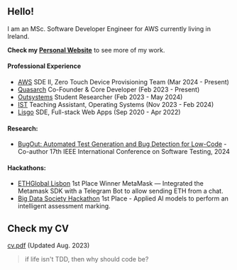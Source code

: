 ## Hello!

I am an MSc. Software Developer Engineer for AWS currently living in Ireland.

**Check my [Personal Website](https://andrerib.xyz/)** to see more of my work.

#### Professional Experience
- [AWS](https://aws.amazon.com) SDE II, Zero Touch Device Provisioning Team (Mar 2024 - Present)
- [Quasarch](https://console.quasarch.cloud/) Co-Founder & Core Developer (Feb 2023 - Present)
- [Outsystems](https://www.outsystems.com/) Student Researcher (Feb 2023 - May 2024)
- [IST](https://tecnico.ulisboa.pt/pt/) Teaching Assistant, Operating Systems (Nov 2023 - Feb 2024)
- [Lisgo](https://www.linkedin.com/company/lisgo?originalSubdomain=pt) SDE, Full-stack Web Apps (Sep 2020 - Apr 2022)

#### Research:
- [BugOut: Automated Test Generation and Bug Detection for Low-Code](https://conf.researchr.org/track/icst-2024/icst-2024-industry#event-overview) - Co-author 17th IEEE International Conference on Software Testing, 2024

#### Hackathons:
- [ETHGlobal Lisbon](https://ethglobal.com/showcase/web3telbot-suxdo) 1st Place Winner MetaMask — Integrated the Metamask SDK with a Telegram Bot to allow sending ETH from a chat.
- [Big Data Society Hackathon](https://www.mq.edu.au/faculty-of-science-and-engineering/departments-and-schools/school-of-computing/news-and-events/news-items/big-data-society-hackathon) 1st Place - Applied AI models to perform an intelligent assessment marking.

## Check my CV
[cv.pdf](cv.pdf) (Updated Aug. 2023)

> if life isn't TDD, then why should code be?
